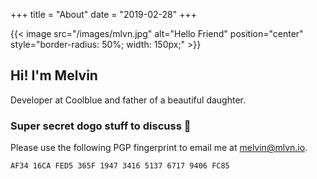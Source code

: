 +++
title = "About"
date = "2019-02-28"
+++

{{< image src="/images/mlvn.jpg" alt="Hello Friend" position="center" style="border-radius: 50%; width: 150px;" >}}

## Hi! I'm Melvin

Developer at Coolblue and father of a beautiful daughter.  

### Super secret dogo stuff to discuss 🐶
Please use the following PGP fingerprint to email me at melvin@mlvn.io.

    AF34 16CA FED5 365F 1947 3416 5137 6717 9406 FC85
